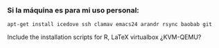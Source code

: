 ### Si la máquina es para mi uso personal:
```apt-get install icedove ssh clamav emacs24 arandr rsync baobab git```


Include the installation scripts for 
R, LaTeX
virtualbox
¿KVM-QEMU?
